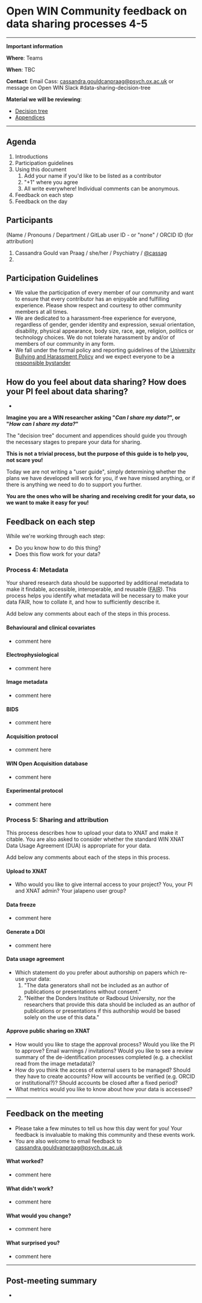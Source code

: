 # Open WIN Community feedback on data sharing processes 4-5

-----

**Important information**

**Where**: Teams

**When**: TBC

**Contact**: Email Cass:
[cassandra.gouldcanpraag@psych.ox.ac.uk](mailto:cassandra.gouldcanpraag@psych.ox.ac.uk)
or message on Open WIN Slack #data-sharing-decision-tree

**Material we will be reviewing**:
- [Decision tree](https://git.fmrib.ox.ac.uk/open-science/community/data-sharing-decision-tree/-/blob/master/docs/decision-tree.md)
- [Appendices](https://git.fmrib.ox.ac.uk/open-science/community/data-sharing-decision-tree/-/blob/master/docs/decision-tree-appendicies.md)

-----

## Agenda

1. Introductions
2. Participation guidelines
3. Using this document
   1. Add your name if you'd like to be listed as a contributor
   2. "+1" where you agree
   3. All write everywhere! Individual comments can be anonymous.
4. Feedback on each step
5. Feedback on the day

## Participants

(Name / Pronouns / Department / GitLab user ID - or "none" / ORCID ID (for attribution)
1. Cassandra Gould van Praag / she/her / Psychiatry / [@cassag](https://git.fmrib.ox.ac.uk/cassag)
2.


## Participation Guidelines
- We value the participation of every member of our community and want to ensure that every contributor has an enjoyable and fulfilling experience. Please show respect and courtesy to other community members at all times.
- We are dedicated to a harassment-free experience for everyone, regardless of gender, gender identity and expression, sexual orientation, disability, physical appearance, body size, race, age, religion, politics or technology choices. We do not tolerate harassment by and/or of members of our community in any form.
- We fall under the formal policy and reporting guidelines of the [University Bullying and Harassment Policy](https://edu.admin.ox.ac.uk/harassment-policy) and we expect everyone to be a [responsible bystander](https://edu.web.ox.ac.uk/bystander)

## How do you feel about data sharing? How does your PI feel about data sharing?
-

**Imagine you are a WIN researcher asking "*Can I share my data?*", or "*How can I share my data?*"**

The "decision tree" document and appendices should guide you through the necessary stages to prepare your data for sharing.

**This is not a trivial process, but the purpose of this guide is to help you, not scare you!**

Today we are not writing a "user guide", simply determining whether the plans we have developed will work for you, if we have missed anything, or if there is anything we need to do to support you further.

**You are the ones who will be sharing and receiving credit for your data, so we want to make it easy for you!**

## Feedback on each step

While we're working through each step:
- Do you know how to do this thing?
- Does this flow work for your data?

### Process 4: Metadata

Your shared research data should be supported by additional metadata to make it findable, accessible, interoperable, and reusable ([FAIR](https://www.go-fair.org/fair-principles/)). This process helps you identify what metadata will be necessary to make your data FAIR, how to collate it, and how to sufficiently describe it.

Add below any comments about each of the steps in this process.

#### Behavioural and clinical covariates
- comment here

#### Electrophysiological
- comment here

#### Image metadata
- comment here

#### BIDS
- comment here

#### Acquisition protocol
- comment here

#### WIN Open Acquisition database
- comment here

#### Experimental protocol
- comment here


### Process 5: Sharing and attribution

This process describes how to upload your data to XNAT and make it citable. You are also asked to consider whether the standard WIN XNAT Data Usage Agreement (DUA) is appropriate for your data.

Add below any comments about each of the steps in this process.

#### Upload to XNAT
- Who would you like to give internal access to your project? You, your PI and XNAT admin? Your jalapeno user group?

#### Data freeze
- comment here
#### Generate a DOI
- comment here

#### Data usage agreement
- Which statement do you prefer about authorship on papers which re-use your data:
  1. "The data generators shall not be included as an author of publications or presentations without consent."
  2. "Neither the Donders Institute or Radboud University, nor the researchers that provide this data should be included as an author of publications or presentations if this authorship would be based solely on the use of this data."

#### Approve public sharing on XNAT
- How would you like to stage the approval process? Would you like the PI to approve? Email warnings / invitations? Would you like to see a review summary of the de-identification processes completed (e.g. a checklist read from the image metadata)?
- How do you think the access of external users to be managed? Should they have to create accounts? How will accounts be verified (e.g. ORCID or institutional?)? Should accounts be closed after a fixed period?
- What metrics would you like to know about how your data is accessed?


-------

## Feedback on the meeting
- Please take a few minutes to tell us how this day went for you! Your feedback is invaluable to making this community and these events work.
- You are also welcome to email feedback to [cassandra.gouldvanpraag@psych.ox.ac.uk](mailto:cassandra.gouldvanpraag@psych.ox.ac.uk)


#### What worked?
- comment here

#### What didn't work?
- comment here

#### What would you change?
- comment here

#### What surprised you?
- comment here

-------

## Post-meeting summary
-
